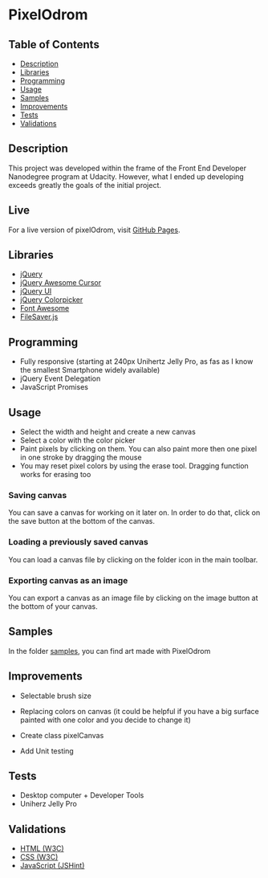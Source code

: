 # PixelOdrom

## Table of Contents
- [Description](#description)
- [Libraries](#libraries)
- [Programming](#programming)
- [Usage](#usage)
- [Samples](#samples)
- [Improvements](#improvements)
- [Tests](#tests)
- [Validations](#validations)

## Description
This project was developed within the frame of the Front End Developer Nanodegree program at Udacity. However, what I ended up developing exceeds greatly the goals of the initial project.

## Live

For a live version of pixelOdrom, visit [GitHub Pages](https://vibueno.github.io/pixelodrom).

## Libraries
* [jQuery](https://jquery.com)
* [jQuery Awesome Cursor](https://jwarby.github.io/jquery-awesome-cursor)
* [jQuery UI](https://jqueryui.com)
* [jQuery Colorpicker](http://bgrins.github.io/spectrum)
* [Font Awesome](https://fontawesome.com)
* [FileSaver.js](https://github.com/eligrey/FileSaver.js)

## Programming
* Fully responsive (starting at 240px Unihertz Jelly Pro, as fas as I know the smallest Smartphone widely available)
* jQuery Event Delegation
* JavaScript Promises

## Usage
* Select the width and height and create a new canvas
* Select a color with the color picker
* Paint pixels by clicking on them. You can also paint more then one pixel in one stroke by dragging the mouse
* You may reset pixel colors by using the erase tool. Dragging function works for erasing too

### Saving canvas
You can save a canvas for working on it later on. In order to do that, click on the save button at the bottom of the canvas.

### Loading a previously saved canvas
You can load a canvas file by clicking on the folder icon in the main toolbar.

### Exporting canvas as an image
You can export a canvas as an image file by clicking on the image button at the bottom of your canvas.

## Samples
In the folder [samples](https://github.com/vibueno/PixelOdrom/tree/master/samples), you can find art made with PixelOdrom

## Improvements
* Selectable brush size
* Replacing colors on canvas (it could be helpful if you have a big surface painted with one color and you decide to change it)

* Create class pixelCanvas
* Add Unit testing

## Tests
* Desktop computer + Developer Tools
* Uniherz Jelly Pro

## Validations
* [HTML (W3C)](https://validator.w3.org)
* [CSS (W3C)](https://jigsaw.w3.org/css-validator)
* [JavaScript (JSHint)](https://jshint.com)